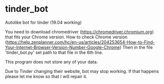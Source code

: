 # tinder_bot
Autolike bot for tinder (19.04 working)

You need to download chromedriver (https://chromedriver.chromium.org) that fits your Chrome version.
How to check Chrome version (https://help.zenplanner.com/hc/en-us/articles/204253654-How-to-Find-Your-Internet-Browser-Version-Number-Google-Chrome)
Then in the file 'tinder_bot.py' set path to that file in the 6th line.

This program does not store any of your data.

Due to Tinder changing their website, bot may stop working. If that happens please let me know so that I will repair it.
